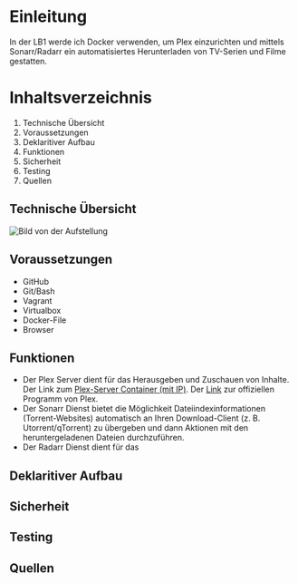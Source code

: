 # Einleitung
In der LB1 werde ich Docker verwenden, um Plex einzurichten und mittels Sonarr/Radarr ein automatisiertes Herunterladen von TV-Serien und Filme gestatten.

# Inhaltsverzeichnis
1. Technische Übersicht
2. Voraussetzungen
3. Deklaritiver Aufbau
4. Funktionen
5. Sicherheit
6. Testing
7. Quellen

## Technische Übersicht
![Bild von der Aufstellung](/Technische_Übersicht.drawio)


## Voraussetzungen
- GitHub
- Git/Bash
- Vagrant
- Virtualbox
- Docker-File
- Browser

## Funktionen
- Der Plex Server dient für das Herausgeben und Zuschauen von Inhalte. Der Link zum [Plex-Server Container (mit IP)](http://192.168.50.2:32400). Der [Link](www.plex.tv) zur offiziellen Programm von Plex.
- Der Sonarr Dienst bietet die Möglichkeit Dateiindexinformationen (Torrent-Websites) automatisch an Ihren Download-Client (z. B. Utorrent/qTorrent) zu übergeben und dann Aktionen mit den heruntergeladenen Dateien durchzuführen.
- Der Radarr Dienst dient für das 

## Deklaritiver Aufbau


## Sicherheit


## Testing


## Quellen